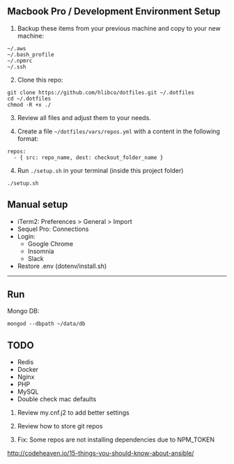 ## Macbook Pro / Development Environment Setup

1. Backup these items from your previous machine and copy to your new machine:

```
~/.aws
~/.bash_profile
~/.npmrc
~/.ssh
```

2. Clone this repo:

```
git clone https://github.com/hlibco/dotfiles.git ~/.dotfiles
cd ~/.dotfiles
chmod -R +x ./
```

3. Review all files and adjust them to your needs.

4. Create a file `~/dotfiles/vars/repos.yml` with a content in the following format:

```
repos:
  - { src: repo_name, dest: checkout_folder_name }
````

4. Run `./setup.sh` in your terminal (inside this project folder)

```
./setup.sh
```


## Manual setup

- iTerm2: Preferences > General > Import
- Sequel Pro: Connections
- Login:
  - Google Chrome
  - Insomnia
  - Slack
- Restore .env (dotenv/install.sh)

---

## Run

Mongo DB:

```
mongod --dbpath ~/data/db
```

## TODO

- Redis
- Docker
 - Nginx
 - PHP
 - MySQL
- Double check mac defaults


1. Review my.cnf.j2 to add better settings

2. Review how to store git repos

3. Fix: Some repos are not installing dependencies due to NPM_TOKEN

http://codeheaven.io/15-things-you-should-know-about-ansible/
